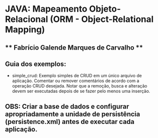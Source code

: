 # JAVA: Mapeamento Objeto-Relacional (ORM - Object-Relational Mapping)

## ** Fabrício Galende Marques de Carvalho **
## Guia dos exemplos:

* simple_crud: Exemplo simples de CRUD em um único arquivo de aplicação. Comentar ou remover comentários de acordo com a operação CRUD desejada. Notar que a remoção, busca e alteração devem ser executadas depois de se fazer pelo menos uma inserção.  


## OBS: Criar a base de dados e configurar apropriadamente a unidade de persistência (persistence.xml) antes de executar cada aplicação.